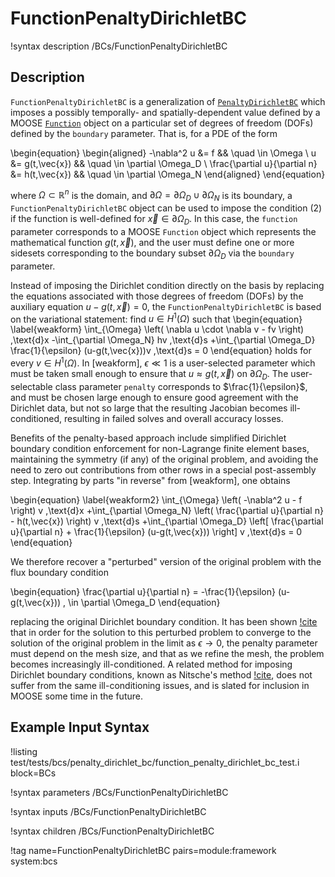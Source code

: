 # FunctionPenaltyDirichletBC

!syntax description /BCs/FunctionPenaltyDirichletBC

## Description

`FunctionPenaltyDirichletBC` is a generalization of [`PenaltyDirichletBC`](/PenaltyDirichletBC.md) which
imposes a possibly temporally- and spatially-dependent value defined
by a MOOSE [`Function`](/Functions/index.md) object on a particular set of degrees of freedom
(DOFs) defined by the `boundary` parameter. That is, for a
PDE of the form

\begin{equation}
\begin{aligned}
  -\nabla^2 u &= f && \quad \in \Omega \\
  u &= g(t,\vec{x}) && \quad \in \partial \Omega_D \\
  \frac{\partial u}{\partial n} &= h(t,\vec{x}) && \quad \in \partial \Omega_N
\end{aligned}
\end{equation}

where $\Omega \subset \mathbb{R}^n$ is the domain, and $\partial
\Omega = \partial \Omega_D \cup \partial \Omega_N$ is its boundary,
a `FunctionPenaltyDirichletBC` object can be used to impose the
condition (2) if the function is well-defined for $\vec{x} \in
\partial \Omega_D$. In this case, the `function` parameter corresponds to a
MOOSE `Function` object which represents the mathematical function
$g(t,\vec{x})$, and the user must define one or more sidesets
corresponding to the boundary subset $\partial \Omega_D$ via the
`boundary` parameter.

Instead of imposing the Dirichlet condition directly on the basis by replacing the
equations associated with those degrees of freedom (DOFs) by the auxiliary equation
$u-g(t,\vec{x})=0$, the `FunctionPenaltyDirichletBC` is based on the variational statement:
find $u \in H^1(\Omega)$ such that
\begin{equation}
  \label{weakform}
  \int_{\Omega} \left( \nabla u \cdot \nabla v - fv \right) \,\text{d}x
  -\int_{\partial \Omega_N} hv \,\text{d}s
  +\int_{\partial \Omega_D} \frac{1}{\epsilon} (u-g(t,\vec{x}))v \,\text{d}s = 0
\end{equation}
holds for every $v \in H^1(\Omega)$. In [weakform], $\epsilon
\ll 1$ is a user-selected parameter which must be taken small enough
to ensure that $u \approx g(t,\vec{x})$ on $\partial \Omega_D$. The
user-selectable class parameter `penalty` corresponds to
$\frac{1}{\epsilon}$, and must be chosen large enough to ensure
good agreement with the Dirichlet data, but not so large that the
resulting Jacobian becomes ill-conditioned, resulting in failed solves
and overall accuracy losses.

Benefits of the penalty-based approach include simplified Dirichlet
boundary condition enforcement for non-Lagrange finite element bases,
maintaining the symmetry (if any) of the original problem, and
avoiding the need to zero out contributions from other rows in a
special post-assembly step. Integrating by parts "in reverse"
from [weakform], one obtains

\begin{equation}
  \label{weakform2}
  \int_{\Omega} \left( -\nabla^2 u  - f \right) v \,\text{d}x
  +\int_{\partial \Omega_N} \left( \frac{\partial u}{\partial n} - h(t,\vec{x}) \right) v \,\text{d}s
  +\int_{\partial \Omega_D} \left[ \frac{\partial u}{\partial n} + \frac{1}{\epsilon} (u-g(t,\vec{x})) \right] v \,\text{d}s = 0
\end{equation}

We therefore recover a "perturbed" version of the original problem with the flux
boundary condition

\begin{equation}
  \frac{\partial u}{\partial n} = -\frac{1}{\epsilon} (u-g(t,\vec{x})) \, \in \partial \Omega_D
\end{equation}

replacing the original Dirichlet boundary condition. It has been shown
[!cite](juntunen2009nitsche) that in order for the solution to this perturbed
problem to converge to the solution of the original problem in the
limit as $\epsilon \rightarrow 0$, the penalty parameter must depend
on the mesh size, and that as we refine the mesh, the problem becomes
increasingly ill-conditioned.  A related method for imposing Dirichlet boundary
conditions, known as Nitsche's method [!cite](juntunen2009nitsche), does not
suffer from the same ill-conditioning issues, and is slated for inclusion
in MOOSE some time in the future.


## Example Input Syntax

!listing test/tests/bcs/penalty_dirichlet_bc/function_penalty_dirichlet_bc_test.i block=BCs

!syntax parameters /BCs/FunctionPenaltyDirichletBC

!syntax inputs /BCs/FunctionPenaltyDirichletBC

!syntax children /BCs/FunctionPenaltyDirichletBC

!tag name=FunctionPenaltyDirichletBC pairs=module:framework system:bcs
